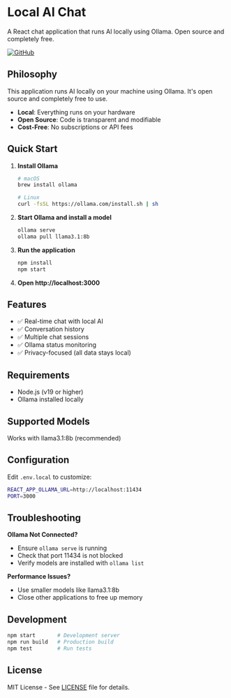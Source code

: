 # Local AI Chat

A React chat application that runs AI locally using Ollama. Open source and completely free.

[![GitHub](https://img.shields.io/badge/GitHub-Source%20Code-181717?style=flat&logo=github)](https://github.com/mylocalaichat/mylocalai)

## Philosophy

This application runs AI locally on your machine using Ollama. It's open source and completely free to use.

- **Local**: Everything runs on your hardware
- **Open Source**: Code is transparent and modifiable
- **Cost-Free**: No subscriptions or API fees

## Quick Start

1. **Install Ollama**
   ```bash
   # macOS
   brew install ollama

   # Linux
   curl -fsSL https://ollama.com/install.sh | sh
   ```

2. **Start Ollama and install a model**
   ```bash
   ollama serve
   ollama pull llama3.1:8b
   ```

3. **Run the application**
   ```bash
   npm install
   npm start
   ```

4. **Open http://localhost:3000**

## Features

- ✅ Real-time chat with local AI
- ✅ Conversation history
- ✅ Multiple chat sessions
- ✅ Ollama status monitoring
- ✅ Privacy-focused (all data stays local)

## Requirements

- Node.js (v19 or higher)
- Ollama installed locally

## Supported Models

Works with llama3.1:8b (recommended)

## Configuration

Edit `.env.local` to customize:
```bash
REACT_APP_OLLAMA_URL=http://localhost:11434
PORT=3000
```

## Troubleshooting

**Ollama Not Connected?**
- Ensure `ollama serve` is running
- Check that port 11434 is not blocked
- Verify models are installed with `ollama list`

**Performance Issues?**
- Use smaller models like llama3.1:8b
- Close other applications to free up memory

## Development

```bash
npm start       # Development server
npm run build   # Production build
npm test        # Run tests
```

## License

MIT License - See [LICENSE](LICENSE) file for details.